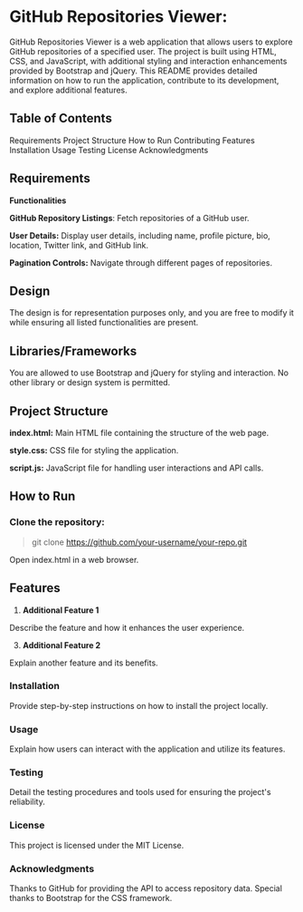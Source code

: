 # GitHub Repositories Viewer:

GitHub Repositories Viewer is a web application that allows users to explore GitHub repositories of a specified user. The project is built using HTML, CSS, and JavaScript, with additional styling and interaction enhancements provided by Bootstrap and jQuery. This README provides detailed information on how to run the application, contribute to its development, and explore additional features.

## Table of Contents

Requirements
Project Structure
How to Run
Contributing
Features
Installation
Usage
Testing
License
Acknowledgments

## Requirements

   **Functionalities**
   
   **GitHub Repository Listings**: Fetch repositories of a GitHub user.
   
   **User Details:** Display user details, including name, profile picture, bio, location, Twitter link, and GitHub link.
   
   **Pagination Controls:** Navigate through different pages of repositories. 

## Design


The design is for representation purposes only, and you are free to modify it while ensuring all listed functionalities are present.

## Libraries/Frameworks


You are allowed to use Bootstrap and jQuery for styling and interaction.
No other library or design system is permitted.

## Project Structure

**index.html:** Main HTML file containing the structure of the web page.

**style.css:** CSS file for styling the application.

**script.js:** JavaScript file for handling user interactions and API calls.

## How to Run

### Clone the repository:


>git clone https://github.com/your-username/your-repo.git
>

Open index.html in a web browser.


## Features


1. **Additional Feature 1**
   
Describe the feature and how it enhances the user experience.

3. **Additional Feature 2**
   
Explain another feature and its benefits.

### Installation

Provide step-by-step instructions on how to install the project locally.

### Usage

Explain how users can interact with the application and utilize its features.

### Testing

Detail the testing procedures and tools used for ensuring the project's reliability.

### License

This project is licensed under the MIT License.

### Acknowledgments

Thanks to GitHub for providing the API to access repository data.
Special thanks to Bootstrap for the CSS framework.

  
